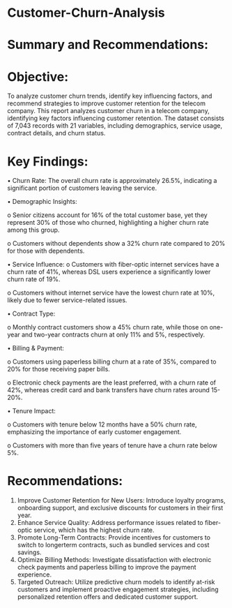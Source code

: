 # Customer-Churn-Analysis

# Summary and Recommendations:

# Objective:
To analyze customer churn trends, identify key influencing factors, and recommend strategies to
improve customer retention for the telecom company.
This report analyzes customer churn in a telecom company, identifying key factors influencing
customer retention. The dataset consists of 7,043 records with 21 variables, including
demographics, service usage, contract details, and churn status.

# Key Findings:
• Churn Rate: The overall churn rate is approximately 26.5%, indicating a significant
portion of customers leaving the service.

• Demographic Insights:

o Senior citizens account for 16% of the total customer base, yet they represent
30% of those who churned, highlighting a higher churn rate among this group.

o Customers without dependents show a 32% churn rate compared to 20% for those with dependents.

• Service Influence:
o Customers with fiber-optic internet services have a churn rate of 41%, whereas
DSL users experience a significantly lower churn rate of 19%.

o Customers without internet service have the lowest churn rate at 10%, likely due
to fewer service-related issues.

• Contract Type:

o Monthly contract customers show a 45% churn rate, while those on one-year and
two-year contracts churn at only 11% and 5%, respectively.

• Billing & Payment:

o Customers using paperless billing churn at a rate of 35%, compared to 20% for
those receiving paper bills.

o Electronic check payments are the least preferred, with a churn rate of 42%,
whereas credit card and bank transfers have churn rates around 15-20%.

• Tenure Impact:

o Customers with tenure below 12 months have a 50% churn rate, emphasizing the
importance of early customer engagement.

o Customers with more than five years of tenure have a churn rate below 5%.

# Recommendations:
1. Improve Customer Retention for New Users: Introduce loyalty programs, onboarding
support, and exclusive discounts for customers in their first year.
2. Enhance Service Quality: Address performance issues related to fiber-optic service,
which has the highest churn rate.
3. Promote Long-Term Contracts: Provide incentives for customers to switch to longerterm contracts, such as bundled services and cost savings.
4. Optimize Billing Methods: Investigate dissatisfaction with electronic check payments
and paperless billing to improve the payment experience.
5. Targeted Outreach: Utilize predictive churn models to identify at-risk customers and
implement proactive engagement strategies, including personalized retention offers and
dedicated customer support.
